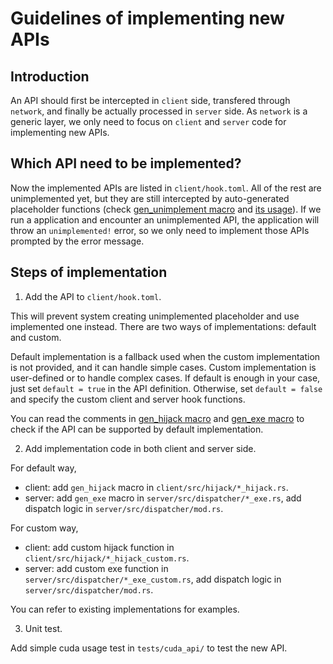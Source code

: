 # Guidelines of implementing new APIs

## Introduction

An API should first be intercepted in `client` side, transfered through `network`, and finally be actually processed in `server` side. As `network` is a generic layer, we only need to focus on `client` and `server` code for implementing new APIs.

## Which API need to be implemented?

Now the implemented APIs are listed in `client/hook.toml`. All of the rest are unimplemented yet, but they are still intercepted by auto-generated placeholder functions (check [gen_unimplement macro](../codegen/src/lib.rs#L501) and [its usage](../client/src/hijack/cudart_unimplement.rs)). If we run a application and encounter an unimplemented API, the application will throw an `unimplemented!` error, so we only need to implement those APIs prompted by the error message.

## Steps of implementation

1. Add the API to `client/hook.toml`.

This will prevent system creating unimplemented placeholder and use implemented one instead. There are two ways of implementations: default and custom.

Default implementation is a fallback used when the custom implementation is not provided, and it can handle simple cases. Custom implementation is user-defined or to handle complex cases. If default is enough in your case, just set `default = true` in the API definition. Otherwise, set `default = false` and specify the custom client and server hook functions.

You can read the comments in [gen_hijack macro](../codegen/src/lib.rs#L183) and [gen_exe macro](../codegen/src/lib.rs#L325) to check if the API can be supported by default implementation.

2. Add implementation code in both client and server side.

For default way,

- client: add `gen_hijack` macro in `client/src/hijack/*_hijack.rs`.
- server: add `gen_exe` macro in `server/src/dispatcher/*_exe.rs`, add dispatch logic in `server/src/dispatcher/mod.rs`.

For custom way,

- client: add custom hijack function in `client/src/hijack/*_hijack_custom.rs`.
- server: add custom exe function in `server/src/dispatcher/*_exe_custom.rs`, add dispatch logic in `server/src/dispatcher/mod.rs`.

You can refer to existing implementations for examples.

3. Unit test.

Add simple cuda usage test in `tests/cuda_api/` to test the new API.
